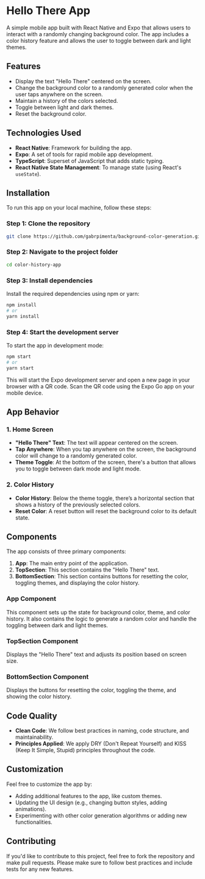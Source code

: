# **Hello There App**

A simple mobile app built with React Native and Expo that allows users to interact with a randomly changing background color. The app includes a color history feature and allows the user to toggle between dark and light themes.

## **Features**
- Display the text "Hello There" centered on the screen.
- Change the background color to a randomly generated color when the user taps anywhere on the screen.
- Maintain a history of the colors selected.
- Toggle between light and dark themes.
- Reset the background color.

## **Technologies Used**
- **React Native**: Framework for building the app.
- **Expo**: A set of tools for rapid mobile app development.
- **TypeScript**: Superset of JavaScript that adds static typing.
- **React Native State Management**: To manage state (using React's `useState`).

## **Installation**

To run this app on your local machine, follow these steps:

### **Step 1: Clone the repository**

```bash
git clone https://github.com/gabrpimenta/background-color-generation.git
```

### **Step 2: Navigate to the project folder**

```bash
cd color-history-app
```

### **Step 3: Install dependencies**

Install the required dependencies using npm or yarn:

```bash
npm install
# or
yarn install
```

### **Step 4: Start the development server**

To start the app in development mode:

```bash
npm start
# or
yarn start
```

This will start the Expo development server and open a new page in your browser with a QR code. Scan the QR code using the Expo Go app on your mobile device.

## **App Behavior**

### **1. Home Screen**
- **"Hello There" Text**: The text will appear centered on the screen.
- **Tap Anywhere**: When you tap anywhere on the screen, the background color will change to a randomly generated color.
- **Theme Toggle**: At the bottom of the screen, there's a button that allows you to toggle between dark mode and light mode.

### **2. Color History**
- **Color History**: Below the theme toggle, there’s a horizontal section that shows a history of the previously selected colors.
- **Reset Color**: A reset button will reset the background color to its default state.

## **Components**
The app consists of three primary components:

1. **App**: The main entry point of the application.
2. **TopSection**: This section contains the "Hello There" text.
3. **BottomSection**: This section contains buttons for resetting the color, toggling themes, and displaying the color history.

### **App Component**
This component sets up the state for background color, theme, and color history. It also contains the logic to generate a random color and handle the toggling between dark and light themes.

### **TopSection Component**
Displays the "Hello There" text and adjusts its position based on screen size.

### **BottomSection Component**
Displays the buttons for resetting the color, toggling the theme, and showing the color history.

## **Code Quality**
- **Clean Code**: We follow best practices in naming, code structure, and maintainability.
- **Principles Applied**: We apply DRY (Don't Repeat Yourself) and KISS (Keep It Simple, Stupid) principles throughout the code.

## **Customization**
Feel free to customize the app by:
- Adding additional features to the app, like custom themes.
- Updating the UI design (e.g., changing button styles, adding animations).
- Experimenting with other color generation algorithms or adding new functionalities.

## **Contributing**
If you'd like to contribute to this project, feel free to fork the repository and make pull requests. Please make sure to follow best practices and include tests for any new features.
